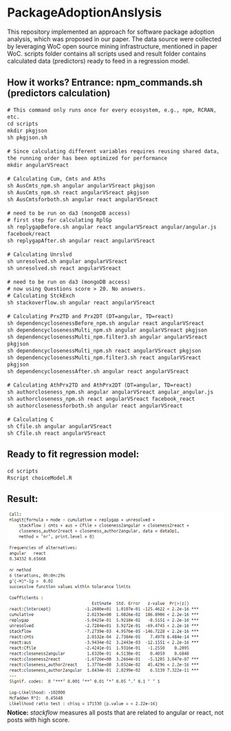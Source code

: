 # PackageAdoptionAnslysis
This repository implemented an approach for software package adoption analysis, which was proposed in our paper. The data source were collected by leveraging WoC open source mining infrastructure, mentioned in paper WoC.
scripts folder contains all scripts used and result folder contains calculated data (predictors) ready to feed in a regression model.
## How it works? Entrance: npm_commands.sh (predictors calculation)
```
# This command only runs once for every ecosystem, e.g., npm, RCRAN, etc.
cd scripts
mkdir pkgjson
sh pkgjson.sh

# Since calculating different variables requires reusing shared data, the running order has been optimized for performance
mkdir angularVSreact

# Calculating Cum, Cmts and Aths
sh AusCmts_npm.sh angular angularVSreact pkgjson
sh AusCmts_npm.sh react angularVSreact pkgjson
sh AusCmtsforboth.sh angular react angularVSreact

# need to be run on da3 (mongoDB access)
# first step for calculating RplGp
sh replygapBefore.sh angular react angularVSreact angular/angular.js facebook/react
sh replygapAfter.sh angular react angularVSreact

# Calculating Unrslvd
sh unresolved.sh angular angularVSreact
sh unresolved.sh react angularVSreact

# need to be run on da3 (mongoDB access)
# now using Questions score > 20. No answers.
# Calculating StckExch
sh stackoverflow.sh angular react angularVSreact

# Calculating Prx2TD and Prx2DT (DT=angular, TD=react)
sh dependencyclosenessBefore_npm.sh angular react angularVSreact
sh dependencyclosenessMulti_npm.sh angular angularVSreact pkgjson
sh dependencyclosenessMulti_npm.filter3.sh angular angularVSreact pkgjson
sh dependencyclosenessMulti_npm.sh react angularVSreact pkgjson
sh dependencyclosenessMulti_npm.filter3.sh react angularVSreact pkgjson
sh dependencyclosenessAfter.sh angular react angularVSreact

# Calculating AthPrx2TD and AthPrx2DT (DT=angular, TD=react)
sh authorcloseness_npm.sh angular angularVSreact angular_angular.js
sh authorcloseness_npm.sh react angularVSreact facebook_react
sh authorclosenessforboth.sh angular react angularVSreact

# Calculating C
sh Cfile.sh angular angularVSreact
sh Cfile.sh react angularVSreact

```

## Ready to fit regression model:
```
cd scripts
Rscript choiceModel.R
```

## Result:
![](result/angularVSreact.png)
**Notice:** *stackflow* measures all posts that are related to angular or react, not posts with high score.   
